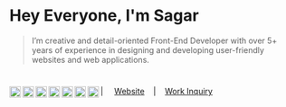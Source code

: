 # Hey Everyone, I'm Sagar &nbsp;&nbsp;
> I’m  creative and detail-oriented Front-End Developer with over 5+ years of experience in designing and developing user-friendly websites and web applications.
#
<a href="https://www.facebook.com/sagarrjpawar/">
  <img align="left" alt="Sagar's Facebook" width="20px" src="https://simpleicons.now.sh/facebook/1877F2" />
</a>
<a href="https://www.instagram.com/sagarjpawar/">
  <img align="left" alt="Sagar's Instagram" width="20px" src="https://simpleicons.now.sh/instagram/E4405F" />
</a>
<a href="https://twitter.com/sagarjpawar">
  <img align="left" alt="Sagar's Twitter" width="20px" src="https://simpleicons.now.sh/x/f5f5f5" />
</a>
<a href="https://linkedin.com/in/sagarjpawar">
  <img align="left" alt="Sagar's LinkedIn" width="20px" src="https://simpleicons.now.sh/linkedin/0A66C2" />
</a>
<a href="https://in.pinterest.com/sagarrjpawar/">
  <img align="left" alt="Sagar's Pinterest" width="20px" src="https://simpleicons.now.sh/pinterest/BD081C" />
</a>
<a href="https://behance.net/sagarjpawar">
  <img align="left" alt="Sagar's Behance" width="20px" src="https://simpleicons.now.sh/behance/1769FF" />
</a>
<a href="https://dribbble.com/sagarjpawar">
  <img align="left" alt="Sagar's Dribbble" width="20px" src="https://simpleicons.now.sh/dribbble/EA4C89" />
</a>

| &nbsp;&nbsp;&nbsp; <a href="https://sagarjpawar.in">Website</a> &nbsp;&nbsp;&nbsp;|&nbsp;&nbsp;&nbsp; <a href="https://sagarjpawar.in/">Work Inquiry</a>
